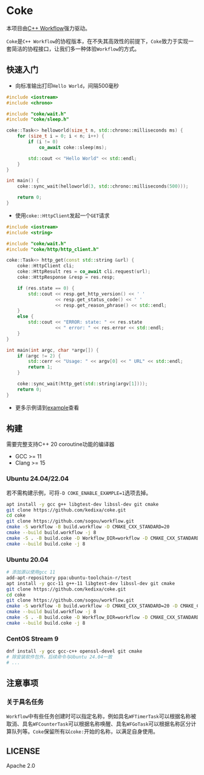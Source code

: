 # Coke
本项目由[C++ Workflow](https://github.com/sogou/workflow)强力驱动。

`Coke`是`C++ Workflow`的协程版本，在不失其高效性的前提下，`Coke`致力于实现一套简洁的协程接口，让我们多一种体验`Workflow`的方式。

## 快速入门
- 向标准输出打印`Hello World`，间隔500毫秒

```cpp
#include <iostream>
#include <chrono>

#include "coke/wait.h"
#include "coke/sleep.h"

coke::Task<> helloworld(size_t n, std::chrono::milliseconds ms) {
    for (size_t i = 0; i < n; i++) {
        if (i != 0)
            co_await coke::sleep(ms);

        std::cout << "Hello World" << std::endl;
    }
}

int main() {
    coke::sync_wait(helloworld(3, std::chrono::milliseconds(500)));

    return 0;
}
```

- 使用`coke::HttpClient`发起一个`GET`请求

```cpp
#include <iostream>
#include <string>

#include "coke/wait.h"
#include "coke/http/http_client.h"

coke::Task<> http_get(const std::string &url) {
    coke::HttpClient cli;
    coke::HttpResult res = co_await cli.request(url);
    coke::HttpResponse &resp = res.resp;

    if (res.state == 0) {
        std::cout << resp.get_http_version() << ' '
                  << resp.get_status_code() << ' '
                  << resp.get_reason_phrase() << std::endl;
    }
    else {
        std::cout << "ERROR: state: " << res.state
                  << " error: " << res.error << std::endl;
    }
}

int main(int argc, char *argv[]) {
    if (argc != 2) {
        std::cerr << "Usage: " << argv[0] << " URL" << std::endl;
        return 1;
    }

    coke::sync_wait(http_get(std::string(argv[1])));
    return 0;
}
```

- 更多示例请到[example](./example/)查看


## 构建
需要完整支持C++ 20 coroutine功能的编译器

- GCC >= 11
- Clang >= 15

### Ubuntu 24.04/22.04
若不需构建示例，可将`-D COKE_ENABLE_EXAMPLE=1`选项去掉。

```bash
apt install -y gcc g++ libgtest-dev libssl-dev git cmake
git clone https://github.com/kedixa/coke.git
cd coke
git clone https://github.com/sogou/workflow.git
cmake -S workflow -B build.workflow -D CMAKE_CXX_STANDARD=20
cmake --build build.workflow -j 8
cmake -S . -B build.coke -D Workflow_DIR=workflow -D CMAKE_CXX_STANDARD=20 -D COKE_ENABLE_EXAMPLE=1
cmake --build build.coke -j 8
```

### Ubuntu 20.04
```bash
# 添加源以使用gcc 11
add-apt-repository ppa:ubuntu-toolchain-r/test
apt install -y gcc-11 g++-11 libgtest-dev libssl-dev git cmake
git clone https://github.com/kedixa/coke.git
cd coke
git clone https://github.com/sogou/workflow.git
cmake -S workflow -B build.workflow -D CMAKE_CXX_STANDARD=20 -D CMAKE_C_COMPILER=gcc-11 -D CMAKE_CXX_COMPILER=g++-11
cmake --build build.workflow -j 8
cmake -S . -B build.coke -D Workflow_DIR=workflow -D CMAKE_CXX_STANDARD=20 -D CMAKE_C_COMPILER=gcc-11 -D CMAKE_CXX_COMPILER=g++-11 -D COKE_ENABLE_EXAMPLE=1
cmake --build build.coke -j 8
```

### CentOS Stream 9
```bash
dnf install -y gcc gcc-c++ openssl-devel git cmake
# 除安装软件包外，后续命令与Ubuntu 24.04一致
# ...
```

## 注意事项
### 关于具名任务
`Workflow`中有些任务创建时可以指定名称，例如具名`WFTimerTask`可以根据名称被取消、具名`WFCounterTask`可以根据名称唤醒、具名`WFGoTask`可以根据名称区分计算队列等。`Coke`保留所有以`coke:`开始的名称，以满足自身使用。


## LICENSE
Apache 2.0
